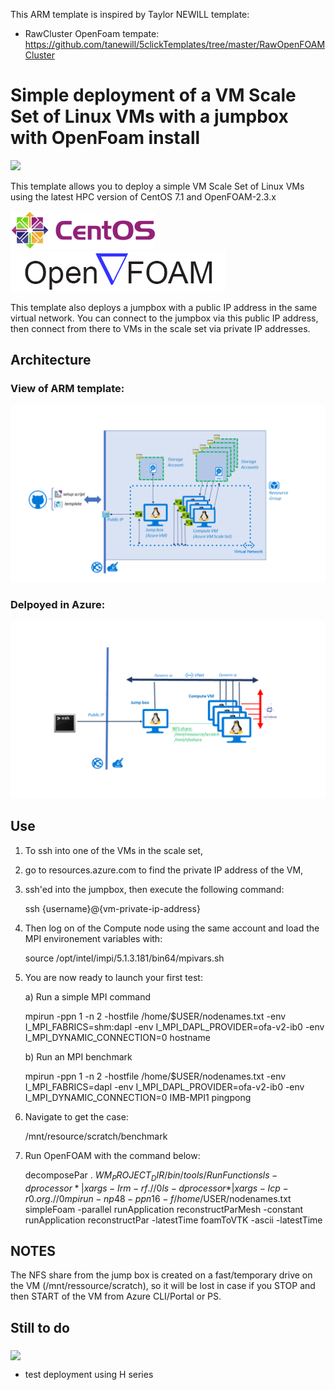 This ARM template is inspired by Taylor NEWILL template:

   - RawCluster OpenFoam tempate: https://github.com/tanewill/5clickTemplates/tree/master/RawOpenFOAMCluster  


# Simple deployment of a VM Scale Set of Linux VMs with a jumpbox with OpenFoam install

<a href="https://portal.azure.com/#create/Microsoft.Template/uri/https%3A%2F%2Fraw.githubusercontent.com%2FthovarMS%2FOpenFoamSimpleCluster%2Fmaster%2Fazuredeploy.json" target="_blank">
    <img src="http://azuredeploy.net/deploybutton.png"/>
</a>

This template allows you to deploy a simple VM Scale Set of Linux VMs using the latest HPC version of CentOS 7.1 and OpenFOAM-2.3.x

![Alt text](https://github.com/thovarMS/OpenFoamSimpleCluster/blob/master/centos-logo_s.png "CentOS")
![Alt text](https://github.com/thovarMS/OpenFoamSimpleCluster/blob/master/openfoam-logo.gif "OF")

This template also deploys a jumpbox with a public IP address in the same virtual network. You can connect to the jumpbox via this public IP address, then connect from there to VMs in the scale set via private IP addresses.

## Architecture


### View of ARM template:

![Alt text](https://github.com/thovarMS/OpenFoamSimpleCluster/blob/master/AzureARM.PNG "ARM")

### Delpoyed in Azure: 

![Alt text](https://github.com/thovarMS/OpenFoamSimpleCluster/blob/master/Architecture.PNG "architecture")

## Use

 1) To ssh into one of the VMs in the scale set, 
 2) go to resources.azure.com to find the private IP address of the VM,
 3) ssh'ed into the jumpbox, then execute the following command:

    ssh {username}@{vm-private-ip-address}

  4) Then log on of the Compute node using the same account and load the MPI environement variables with:
    
      source /opt/intel/impi/5.1.3.181/bin64/mpivars.sh

   5) You are now ready to launch your first test:

      a) Run a simple MPI command
      
         mpirun -ppn 1 -n 2 -hostfile /home/$USER/nodenames.txt -env I_MPI_FABRICS=shm:dapl -env I_MPI_DAPL_PROVIDER=ofa-v2-ib0 -env I_MPI_DYNAMIC_CONNECTION=0 hostname

      b) Run an MPI benchmark
      
         mpirun -ppn 1 -n 2 -hostfile /home/$USER/nodenames.txt -env I_MPI_FABRICS=dapl     -env I_MPI_DAPL_PROVIDER=ofa-v2-ib0 -env I_MPI_DYNAMIC_CONNECTION=0 IMB-MPI1 pingpong

   5) Navigate to get the case:
   
      /mnt/resource/scratch/benchmark 
      
   6) Run OpenFOAM with the command below:
   
         decomposePar
         . $WM_PROJECT_DIR/bin/tools/RunFunctions 
         ls -d processor* | xargs -I {} rm -rf ./{}/0
         ls -d processor* | xargs -I {} cp -r 0.org ./{}/0
         mpirun -np 48 -ppn 16 -f /home/$USER/nodenames.txt simpleFoam -parallel
         runApplication reconstructParMesh -constant
         runApplication reconstructPar -latestTime
         foamToVTK -ascii -latestTime

## NOTES

The NFS share from the jump box is created on a fast/temporary drive on the VM (/mnt/ressource/scratch), so it will be lost in case if you STOP and then START of the VM from Azure CLI/Portal or PS.

## Still to do

<img src="https://github.com/thovarMS/beegfs-shared-slurm-on-centos7.2/blob/master/workInProgress.png" align="middle" />

- test deployment using H series
